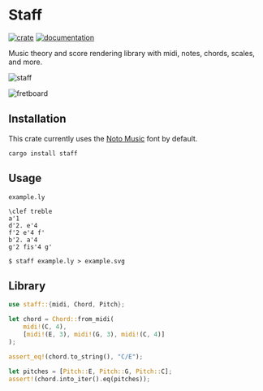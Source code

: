 # Staff
[![crate](https://img.shields.io/crates/v/staff.svg)](https://crates.io/crates/staff)
[![documentation](https://docs.rs/staff/badge.svg)](https://docs.rs/staff)

Music theory and score rendering library with midi, notes, chords, scales, and more.

![staff](https://raw.githubusercontent.com/staff-rs/staff/main/example.svg)

![fretboard](https://raw.githubusercontent.com/staff-rs/staff/main/fretboard.svg)


## Installation
This crate currently uses the [Noto Music](https://fonts.google.com/noto/specimen/Noto+Music) font by default.
```
cargo install staff
```

## Usage
`example.ly`
```
\clef treble
a'1
d'2. e'4
f'2 e'4 f'
b'2. a'4
g'2 fis'4 g'
```
`$ staff example.ly > example.svg`

## Library
```rust
use staff::{midi, Chord, Pitch};

let chord = Chord::from_midi(
    midi!(C, 4),
    [midi!(E, 3), midi!(G, 3), midi!(C, 4)]
);

assert_eq!(chord.to_string(), "C/E");

let pitches = [Pitch::E, Pitch::G, Pitch::C];
assert!(chord.into_iter().eq(pitches));
```
